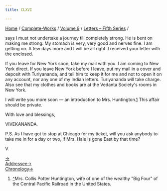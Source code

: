 ```yaml
---
title: CLXVI

---
```



[Home](../../../index.htm) / [Complete-Works](../../complete_works.htm)
/ [Volume 9](../volume_9_contents.htm) / [Letters – Fifth
Series](letters_fifth_series_contents.htm) /

 says I must not undertake a journey till completely strong. He is
bent on making me strong. My stomach is very, very good and nerves fine.
I am getting on. A few days more and I will be all right. I received
your letter with the enclosed.

If you leave for New York soon, take my mail with you. I am coming to
New York direct. If you leave New York before I leave, put my mail in a
cover and deposit with Turiyananda, and tell him to keep it for me and
not to open it on any account, nor any one of my Indian letters.
Turiyananda will take charge. Also see that my clothes and books are at
the Vedanta Society's rooms in New York.

I will write you more soon — an introduction to Mrs.
Huntington.[1](#fn1) This affair should be private.

With love and blessings,

VIVEKANANDA.

P.S. As I have got to stop at Chicago for my ticket, will you ask
anybody to take me in for a day or two, if Mrs. Hale is gone East by
that time?

V.

[→](167_margot.htm)  
[Addressee→](167_margot.htm)  
[Chronology→](167_margot.htm)



1.  [^](#fn1_1)Mrs. Collis Potter Huntington, wife of one of the wealthy
    "Big Four" of the Central Pacific Railroad in the United States.
